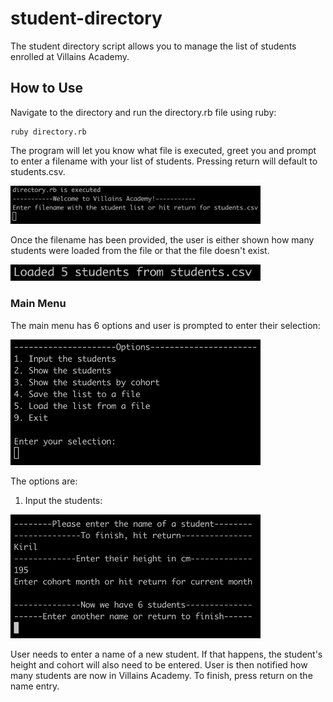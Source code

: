 # student-directory

The student directory script allows you to manage the list of students enrolled at Villains Academy.

## How to Use ##

Navigate to the directory and run the directory.rb file using ruby:
```shell
ruby directory.rb
```

The program will let you know what file is executed, greet you and prompt to enter a filename with your list of students. Pressing return will default to students.csv.

<p align="left">
  <img src="./images/greeting.png" width="400">
</p>

Once the filename has been provided, the user is either shown how many students were loaded from the file or that the file doesn't exist.

<p align="left">
  <img src="./images/students_loaded.png" width="400">
</p>

### Main Menu ###

The main menu has 6 options and user is prompted to enter their selection:

<p align="left">
  <img src="./images/menu.png" width="400">
</p>

The options are:

1. Input the students:

<p align="left">
  <img src="./images/1.png" width="400">
</p>

User needs to enter a name of a new student. If that happens, the student's height and cohort will also need to be entered. User is then notified how many students are now in Villains Academy. To finish, press return on the name entry.
